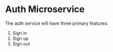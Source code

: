 # Auth Microservice

The auth service will have three primary features:

1. Sign in
2. Sign up
3. Sign out
